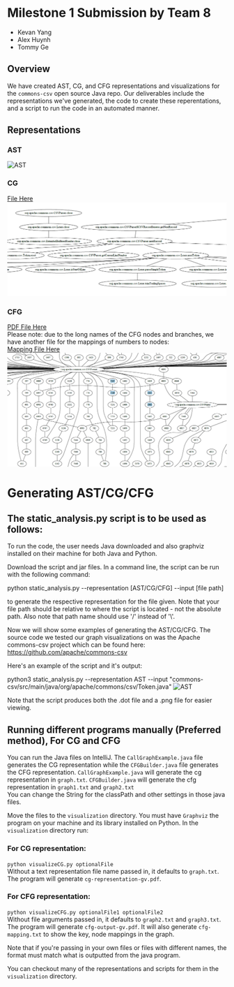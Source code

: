 # Milestone 1 Submission by Team 8
* Kevan Yang
* Alex Huynh
* Tommy Ge

## Overview
We have created AST, CG, and CFG representations and visualizations for the `commons-csv` open source Java repo.
Our deliverables include the representations we've generated, the code to create these reperentations, and a script
to run the code in an automated manner.

## Representations
### AST
![AST](https://user-images.githubusercontent.com/50717720/154831968-ddc88e27-21c8-496d-a843-8f653c48dedb.png)
### CG
[File Here](visualization/cg-representation.gv.pdf)<br>
![Sample Image](visualization/CGPreview.PNG)
### CFG
[PDF File Here](visualization/cfg-output.gv.pdf)<br>
Please note: due to the long names of the CFG nodes and branches, we have another file for the mappings of numbers to nodes:<br>
[Mapping File Here](visualization/cfg-mapping.txt)<br>
![Sample Image](visualization/CFGPreview.PNG)


# Generating AST/CG/CFG
## The static_analysis.py script is to be used as follows:


To run the code, the user needs Java downloaded and also graphviz installed on their machine for both Java and Python.

Download the script and jar files. In a command line, the script can be run with the following command:

python static_analysis.py --representation [AST/CG/CFG] --input [file path]

to generate the respective representation for the file given. Note that your file path should be relative to where the script is located - not the absolute path. Also note that path name should use '/' instead of '\\'. 

Now we will show some examples of generating the AST/CG/CFG. The source code we tested our graph visualizations on was the Apache commons-csv project which can be found here: https://github.com/apache/commons-csv

Here's an example of the script and it's output:

python3 static_analysis.py --representation AST --input "commons-csv/src/main/java/org/apache/commons/csv/Token.java"
![AST](https://user-images.githubusercontent.com/50717720/154831968-ddc88e27-21c8-496d-a843-8f653c48dedb.png)

Note that the script produces both the .dot file and a .png file for easier viewing.

## Running different programs manually (Preferred method), For CG and CFG
You can run the Java files on IntelliJ.
The `CallGraphExample.java` file generates the CG representation while the `CFGBuilder.java` file generates the CFG representation.
`CallGraphExample.java` will generate the cg representation in `graph.txt`.
`CFGBuilder.java` will generate the cfg representation in `graph1.txt` and `graph2.txt`<br>
You can change the String for the classPath and other settings in those java files.
<br>

Move the files to the  `visualization` directory. You must have `Graphviz` the program on your machine and its library installed on Python.
In the `visualization` directory run:<br>
### For CG representation:
`python visualizeCG.py optionalFile`<br>
Without a text representation file name passed in, it defaults to `graph.txt`.<br>
The program will generate `cg-representation-gv.pdf`.
### For CFG representation:
`python visualizeCFG.py optionalFile1 optionalFile2`<br>
Without file arguments passed in, it defaults to `graph2.txt` and `graph3.txt`.<br>
The program will generate `cfg-output-gv.pdf`.
It  will also generate `cfg-mapping.txt` to show the key, node mappings in the graph.<br>

Note that if you're passing in your own files or files with different names, the format must match what is outputted from the java program.<br>

You can checkout many of the representations and scripts for them in the `visualization` directory.
